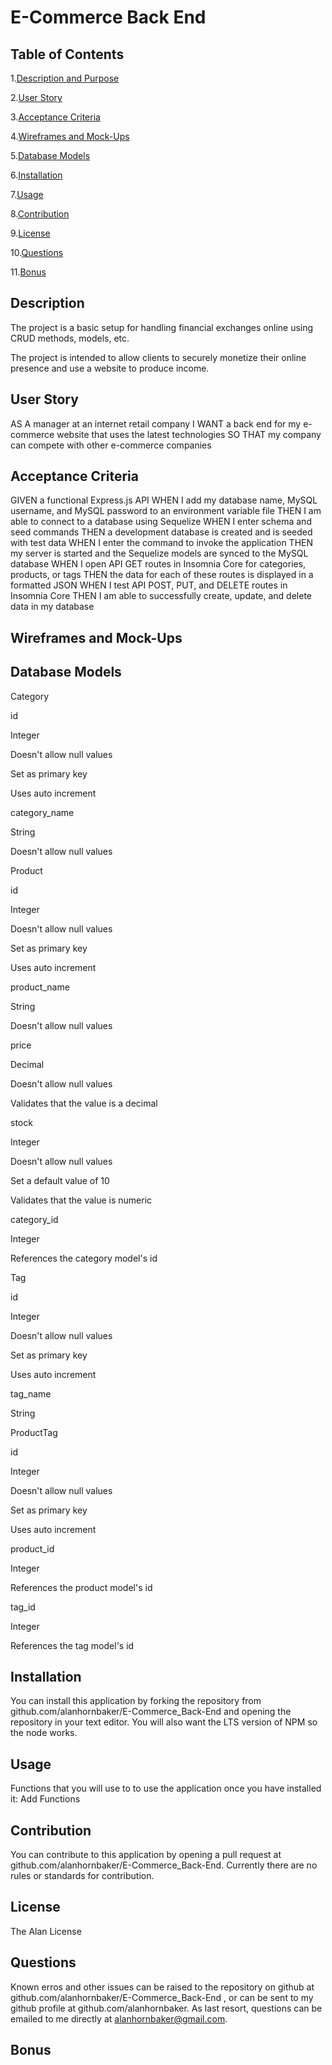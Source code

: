 # E-Commerce Back End

## Table of Contents

1.[Description and Purpose](#description)

2.[User Story](#userStory)

3.[Acceptance Criteria](#acceptanceCriteria)

4.[Wireframes and Mock-Ups](#mockups)

5.[Database Models](#databaseModels)

6.[Installation](#installation)

7.[Usage](#usage)

8.[Contribution](#contribution)

9.[License](#license)

10.[Questions](#questions)

11.[Bonus](#Bonus)

## Description

The project is a basic setup for handling financial exchanges online using CRUD methods, models, etc.

The project is intended to allow clients to securely monetize their online presence and use a website to produce income.

## User Story

AS A manager at an internet retail company
I WANT a back end for my e-commerce website that uses the latest technologies
SO THAT my company can compete with other e-commerce companies

## Acceptance Criteria

GIVEN a functional Express.js API
WHEN I add my database name, MySQL username, and MySQL password to an environment variable file
THEN I am able to connect to a database using Sequelize
WHEN I enter schema and seed commands
THEN a development database is created and is seeded with test data
WHEN I enter the command to invoke the application
THEN my server is started and the Sequelize models are synced to the MySQL database
WHEN I open API GET routes in Insomnia Core for categories, products, or tags
THEN the data for each of these routes is displayed in a formatted JSON
WHEN I test API POST, PUT, and DELETE routes in Insomnia Core
THEN I am able to successfully create, update, and delete data in my database

## Wireframes and Mock-Ups

<!-- ![ Table Tree Image](./assets/images/table_tree.png "Tables Example") -->

## Database Models

Category

id

Integer

Doesn't allow null values

Set as primary key

Uses auto increment

category_name

String

Doesn't allow null values

Product

id

Integer

Doesn't allow null values

Set as primary key

Uses auto increment

product_name

String

Doesn't allow null values

price

Decimal

Doesn't allow null values

Validates that the value is a decimal

stock

Integer

Doesn't allow null values

Set a default value of 10

Validates that the value is numeric

category_id

Integer

References the category model's id

Tag

id

Integer

Doesn't allow null values

Set as primary key

Uses auto increment

tag_name

String

ProductTag

id

Integer

Doesn't allow null values

Set as primary key

Uses auto increment

product_id

Integer

References the product model's id

tag_id

Integer

References the tag model's id

## Installation

You can install this application by forking the repository from github.com/alanhornbaker/E-Commerce_Back-End and opening the repository in your text editor. You will also want the LTS version of NPM so the node works.

## Usage

Functions that you will use to to use the application once you have installed it:
Add Functions

## Contribution

You can contribute to this application by opening a pull request at github.com/alanhornbaker/E-Commerce_Back-End. Currently there are no rules or standards for contribution.

## License

The Alan License

## Questions

Known erros and other issues can be raised to the repository on github at github.com/alanhornbaker/E-Commerce_Back-End , or can be sent to my github profile at github.com/alanhornbaker. As last resort, questions can be emailed to me directly at alanhornbaker@gmail.com.

## Bonus
